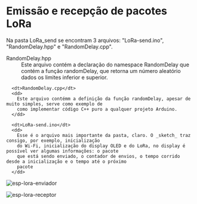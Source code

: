 # Emissão e recepção de pacotes LoRa

<div align='left'>
  Na pasta LoRa_send se encontram 3 arquivos: "LoRa-send.ino", "RandomDelay.hpp" e "RandomDelay.cpp". <br/>
  <dl>
    <dt>RandomDelay.hpp</dt>
      <dd>
        Este arquivo contém a declaração do namespace RandomDelay que contém a função randomDelay, que retorna um 
        número aleatório dados os limites inferior e superior.
      </dd>

      <dt>RandomDelay.cpp</dt>
      <dd>
        Este arquivo contémm a definição da função randomDelay, apesar de muito simples, serve como exemplo de 
        como implementar código C++ puro a qualquer projeto Arduino.
      </dd>

      <dt>LoRa-send.ino</dt>
      <dd>
        Esse é o arquivo mais importante da pasta, claro. O _sketch_ traz consigo, por exemplo, inicialização 
        do Wi-Fi, inicialização do display OLED e do LoRa, no display é possível ver algumas informações: o pacote
        que está sendo enviado, o contador de envios, o tempo corrido desde a inicialização e o tempo até o próximo
        pacote
      </dd>
  </dl>
</div>

![esp-lora-enviador](https://github.com/IdeiaLab/wifi-lora-esp32/assets/121146950/fed75b09-6dcd-4acf-a47e-1e6ec7b025ac "Emissor LoRa")



![esp-lora-receptor](https://github.com/IdeiaLab/wifi-lora-esp32/assets/121146950/a1938a02-1822-468a-9ed3-7859bb2eefb7 "Receptor LoRa")
